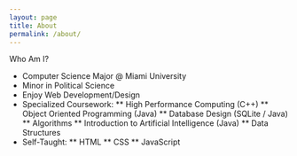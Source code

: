 ```yaml
---
layout: page
title: About
permalink: /about/
---
```


Who Am I?

* Computer Science Major @ Miami University
* Minor in Political Science
* Enjoy Web Development/Design
* Specialized Coursework:
** High Performance Computing (C++)
** Object Oriented Programming (Java)
** Database Design (SQLite / Java)
** Algorithms
** Introduction to Artificial Intelligence (Java)
** Data Structures
* Self-Taught:
** HTML
** CSS
** JavaScript
